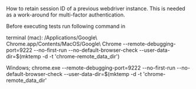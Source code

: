 How to retain session ID of a previous webdriver instance.  This is needed as a work-around for multi-factor authentication.

Before executing tests run following command in 

terminal (mac):
/Applications/Google\ Chrome.app/Contents/MacOS/Google\ Chrome --remote-debugging-port=9222 --no-first-run --no-default-browser-check --user-data-dir=$(mktemp -d -t 'chrome-remote_data_dir')

Windows;
chrome.exe --remote-debugging-port=9222 --no-first-run --no-default-browser-check --user-data-dir=$(mktemp -d -t 'chrome-remote_data_dir'


